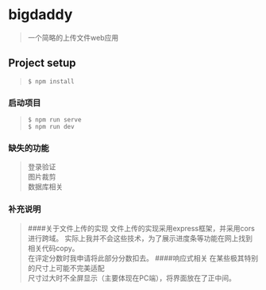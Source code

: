 # bigdaddy
>一个简略的上传文件web应用
## Project setup
>```
>$ npm install
>```

### 启动项目
>```
> $ npm run serve
> $ npm run dev
>```
### 缺失的功能
>登录验证  
>图片裁剪  
>数据库相关

### 补充说明
>####关于文件上传的实现
>文件上传的实现采用express框架，并采用cors进行跨域。
>实际上我并不会这些技术，为了展示进度条等功能在网上找到相关代码copy。  
>在评定分数时我申请将此部分分数扣去。
>####响应式相关
>在某些极其特别的尺寸上可能不完美适配  
>尺寸过大时不全屏显示（主要体现在PC端），将界面放在了正中间。